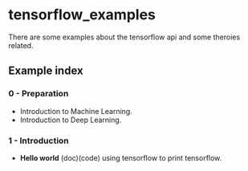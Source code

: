 # tensorflow_examples
There are some examples about the tensorflow api and some theroies related.
## Example index
### 0 - Preparation
- Introduction to Machine Learning.
- Introduction to Deep Learning.
### 1 - Introduction
- <strong>Hello world</strong> (doc)(code) using tensorflow to print tensorflow.

